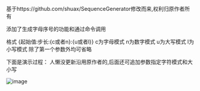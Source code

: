 基于https://github.com/shuax/SequenceGenerator修改而来,权利归原作者所有

添加了生成字母序号的功能和通过命令调用

格式 {起始值:步长:{c或者n}:{u或者l}}
c为字母模式
n为数字模式
u为大写模式
l为小写模式
除了第一个参数外均可省略

下面是演示过程：
人懒没更新沿用原作者的,后面还可追加参数指定字符模式和大小写

![image](https://raw.githubusercontent.com/shuax/SequenceGenerator/master/demo.gif)